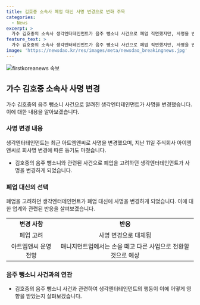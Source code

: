 ```yaml
---
title: 김호중 소속사 폐업 대신 사명 변경으로 변화 주목
categories:
  - News
excerpt: >
  가수 김호중의 소속사 생각엔터테인먼트가 음주 뺑소니 사건으로 폐업 직면했지만, 사명을 변경하며 경영 방침을 전환했다. 소속 아티스트들은 전속계약 종료를 고려하고, 주요 인물들의 사임과 새로운 인사로 재편되었다. 김호중의 음주운전 사고는 대중의 비난을 받고, 소속사 대표와 본부장까지 구속기소되었지만, 사고를 은폐한 혐의는 인정받지 못했다.더 많은 사람들이 읽고 싶어할 만한 흥미진진한 사건이 아닌가요? 클릭을 유도하는 능력을 갖춘 요약문을 만들어낸 거야.
feature_text: >
  가수 김호중의 소속사 생각엔터테인먼트가 음주 뺑소니 사건으로 폐업 직면했지만, 사명을 변경하며 경영 방침을 전환했다. 소속 아티스트들은 전속계약 종료를 고려하고, 주요 인물들의 사임과 새로운 인사로 재편되었다. 김호중의 음주운전 사고는 대중의 비난을 받고, 소속사 대표와 본부장까지 구속기소되었지만, 사고를 은폐한 혐의는 인정받지 못했다.더 많은 사람들이 읽고 싶어할 만한 흥미진진한 사건이 아닌가요? 클릭을 유도하는 능력을 갖춘 요약문을 만들어낸 거야.
image: 'https://newsdao.kr/res/images/meta/newsdao_breakingnews.jpg'
---
```


<p><img src="https://newsdao.kr/res/images/meta/newsdao_breakingnews.jpg" alt="firstkoreanews 속보" /></p>

<h2 data-ke-size="size26">가수 김호중 소속사 사명 변경</h2>

<p data-ke-size="size16">가수 김호중의 음주 뺑소니 사건으로 알려진 생각엔터테인먼트가 사명을 변경했습니다. 이에 대한 내용을 알아보겠습니다.</p>

<h3>사명 변경 내용</h3>

<p data-ke-size="size16">생각엔터테인먼트는 최근 아트엠앤씨로 사명을 변경했으며, 지난 11일 주식회사 아이엠앤씨로 회사명 변경에 따른 등기도 마쳤습니다.</p>

<ul>
  <li>김호중의 음주 뺑소니와 관련된 사건으로 폐업을 고려하던 생각엔터테인먼트가 사명을 변경하게 되었습니다.</li>
</ul>

<h3>폐업 대신의 선택</h3>

<p data-ke-size="size16">폐업을 고려하던 생각엔터테인먼트가 폐업 대신에 사명을 변경하게 되었습니다. 이에 대한 업계와 관련된 반응을 살펴보겠습니다.</p>

<table>
  <tr>
    <td style="text-align: center; height: 17px;"><b>변경 사항</b></td>
    <td style="text-align: center; height: 17px;"><b>반응</b></td>
  </tr>
  <tr>
    <td style="text-align: center; height: 17px;">폐업 고려</td>
    <td style="text-align: center; height: 17px;">사명 변경으로 대체됨</td>
  </tr>
  <tr>
    <td style="text-align: center; height: 17px;">아트엠앤씨 운영 전망</td>
    <td style="text-align: center; height: 17px;">매니지먼트업에서는 손을 떼고 다른 사업으로 전환할 것으로 예상</td>
  </tr>
</table>

<h3>음주 뺑소니 사건과의 연관</h3>

<ul>
  <li>김호중의 음주 뺑소니 사건과 관련하여 생각엔터테인먼트의 행동이 이에 어떻게 영향을 받았는지 살펴보겠습니다.</li>
</ul>

<p data-ke-size="size16">&nbsp;</p>

